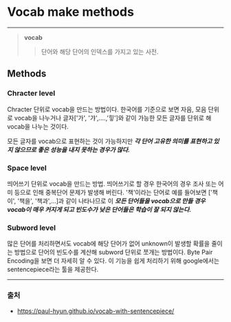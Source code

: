 # Vocab make methods #
------------
> **vocab**
>>단어와 해당 단어의 인덱스를 가지고 있는 사전.

## Methods ##
### Chracter level ###
Chracter 단위로 vocab을 만드는 방법이다. 한국어를 기준으로 보면 자음, 모음 단위로 vocab을 나누거나 글자['가', '갸',....,'힣']와 같이 가능한 모든 글자를 단위로 해 vocab을 나누는 것이다.

모든 글자를 vocab으로 표현하는 것이 가능하지만 ***각 단어 고유한 의미를 표현하고 있지 않으므로 좋은 성능을 내지 못하는 경우가 많다.***

### Space level ###
띄어쓰기 단위로 vocab을 만드는 방법. 띄어쓰기로 할 경우 한국어의 경우 조사 또는 어미 등으로 인해 중복단어 문제가 발생해 버린다. '책'이라는 단어로 예를 들어보면 ['책이', '책을', '책과',...]과 같이 나타나므로 이 ***모든 단어들을 vocab으로 만들 경우 vocab이 매우 커지게 되고 빈도수가 낮은 단어들은 학습이 잘 되지 않는다.*** 

### Subword level ###
많은 단어를 처리하면서도 vocab에 해당 단어가 없어 unknown이 발생할 확률을 줄이는 방법으로 단어의 빈도수를 계산해 subword 단위로 쪼개는 방법이다. Byte Pair Encoding을 보면 더 자세히 알 수 있다. 이 기능을 쉽게 처리하기 위해 google에서는 sentencepiece라는 툴을 제공한다.

----------
### 출처 ###
* <https://paul-hyun.github.io/vocab-with-sentencepiece/>